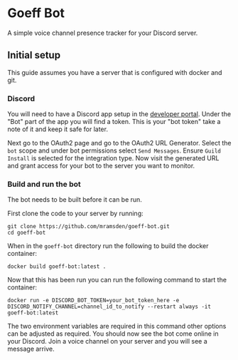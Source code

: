 # Goeff Bot

A simple voice channel presence tracker for your Discord server.

## Initial setup

This guide assumes you have a server that is configured with docker and git.

### Discord

You will need to have a Discord app setup in the [developer portal](https://discord.com/developers). Under the "Bot" part of the app you will find a token. This is your "bot token" take a note of it and keep it safe for later.

Next go to the OAuth2 page and go to the OAuth2 URL Generator. Select the `bot` scope and under bot permissions select `Send Messages`. Ensure `Guild Install` is selected for the integration type. Now visit the generated URL and grant access for your bot to the server you want to monitor.

### Build and run the bot

The bot needs to be built before it can be run.

First clone the code to your server by running:

```
git clone https://github.com/mramsden/goeff-bot.git
cd goeff-bot
```

When in the `goeff-bot` directory run the following to build the docker container:

```
docker build goeff-bot:latest .
```

Now that this has been run you can run the following command to start the container:

```
docker run -e DISCORD_BOT_TOKEN=your_bot_token_here -e DISCORD_NOTIFY_CHANNEL=channel_id_to_notify --restart always -it goeff-bot:latest
```

The two environment variables are required in this command other options can be adjusted as required. You should now see the bot come online in your Discord. Join a voice channel on your server and you will see a message arrive.
